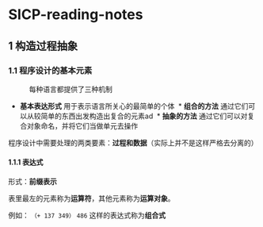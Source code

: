 # SICP-reading-notes

  ## 1 构造过程抽象
   ### 1.1 程序设计的基本元素

　　　每种语言都提供了三种机制
  * **基本表达形式** 用于表示语言所关心的最简单的个体
  * **组合的方法** 通过它们可以从较简单的东西出发构造出复合的元素ad
  * **抽象的方法** 通过它们可以对复合对象命名，并将它们当做单元去操作

  程序设计中需要处理的两类要素：**过程和数据**（实际上并不是这样严格去分离的）

#### 1.1.1 表达式
形式：**前缀表示**

表里最左的元素称为**运算符**，其他元素称为**运算对象**。

例如：
``（+ 137 349）``
``486``
这样的表达式称为**组合式**
